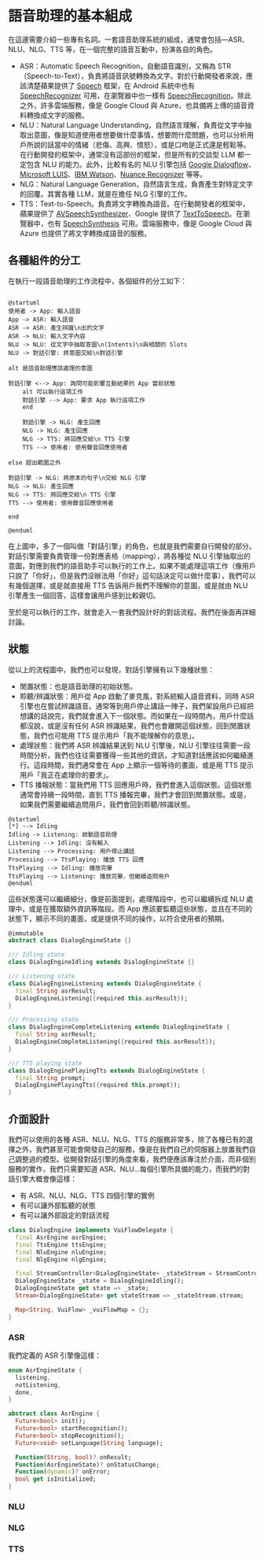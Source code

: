 # 語音助理的基本組成

在這邊需要介紹一些專有名詞。一套語音助理系統的組成，通常會包括—ASR、NLU、NLG、TTS 等，在一個完整的語音互動中，扮演各自的角色。

- ASR：Automatic Speech Recognition，自動語音識別，又稱為 STR （Speech-to-Text），負責將語音訊號轉換為文字。對於行動開發者來說，應該清楚蘋果提供了 [Sppech](https://developer.apple.com/documentation/speech) 框架，在 Android 系統中也有 [SpeechRecognizer](https://developer.android.com/reference/android/speech/SpeechRecognizer) 可用，在瀏覽器中也一樣有 [SpeechRecognition](https://developer.mozilla.org/en-US/docs/Web/API/SpeechRecognition)。除此之外，許多雲端服務，像是 Google Cloud 與 Azure，也具備將上傳的語音資料轉換成文字的服務。
- NLU：Natural Language Understanding，自然語言理解，負責從文字中抽取出意圖，像是知道使用者想要做什麼事情，想要問什麼問題，也可以分析用戶所說的話當中的情緒（悲傷、高興、憤怒），或是口吻是正式還是輕鬆等。在行動開發的框架中，通常沒有這部份的框架，但是所有的交談型 LLM 都一定包含 NLU 的能力。此外，比較有名的 NLU 引擎包括 [Google Dialogflow](https://cloud.google.com/dialogflow/docs/)、[Microsoft LUIS](https://learn.microsoft.com/en-us/azure/ai-services/luis/)、[IBM Watson](https://www.ibm.com/products/natural-language-understanding)、[Nuance Recognizer](https://www.nuance.com/omni-channel-customer-engagement/contact-center-ai/nuance-recognizer.html) 等等。
- NLG：Natural Language Generation，自然語言生成，負責產生對特定文字的回覆。其實各種 LLM，就是在擔任 NLG 引擎的工作。
- TTS：Text-to-Speech。負責將文字轉換為語音。在行動開發者的框架中，蘋果提供了 [AVSpeechSynthesizer](https://developer.apple.com/documentation/avfoundation/avspeechsynthesizer)、Google 提供了 [TextToSpeech](https://developer.android.com/reference/android/speech/tts/TextToSpeech)。在瀏覽器中，也有 [SpeechSynthesis](https://developer.mozilla.org/en-US/docs/Web/API/SpeechSynthesis) 可用。雲端服務中，像是 Google Cloud 與 Azure 也提供了將文字轉換成語音的服務。

## 各種組件的分工

在執行一段語音助理的工作流程中，各個組件的分工如下：

```puml

@startuml
使用者 -> App: 輸入語音
App -> ASR: 輸入語音
ASR -> ASR: 產生辨識\n出的文字
ASR -> NLU: 輸入文字內容
NLU -> NLU: 從文字中抽取意圖\n(Intents)\n與相關的 Slots
NLU -> 對話引擎: 將意圖交給\n對話引擎

alt 是語音助理應該處理的意圖

對話引擎 <--> App: 詢問可能影響互動結果的 App 當前狀態
    alt 可以執行這項工作
    對話引擎 --> App: 要求 App 執行這項工作
    end

    對話引擎 -> NLG: 產生回應
    NLG -> NLG: 產生回應
    NLG -> TTS: 將回應交給\n TTS 引擎
    TTS --> 使用者: 使用聲音回應使用者

else 超出範圍之外

對話引擎 -> NLG: 將原本的句子\n交給 NLG 引擎
NLG -> NLG: 產生回應
NLG -> TTS: 將回應交給\n TTS 引擎
TTS --> 使用者: 使用聲音回應使用者

end

@enduml
```

在上圖中，多了一個叫做「對話引擎」的角色，也就是我們需要自行開發的部分。對話引擎需要負責管理一份對應表格（mapping），將各種從 NLU 引擎抽取出的意圖，對應到我們的語音助手可以執行的工作上。如果不能處理這項工作（像用戶只說了「你好」，但是我們沒辦法用「你好」這句話決定可以做什麼事），我們可以有幾個選擇，或是就直接用 TTS 告訴用戶我們不理解你的意圖，或是就由 NLU 引擎產生一個回答，這樣會讓用戶感到比較親切。

至於是可以執行的工作，就會走入一套我們設計好的對話流程。我們在後面再詳細討論。

## 狀態

從以上的流程圖中，我們也可以發現，對話引擎擁有以下幾種狀態：

- 閒置狀態：也是語音助理的初始狀態。
- 聆聽/辨識狀態：用戶從 App 啟動了麥克風，對系統輸入語音資料，同時 ASR 引擎也在嘗試辨識語音。通常等到用戶停止講話一陣子，我們架設用戶已經把想講的話說完，我們就會進入下一個狀態。而如果在一段時間內，用戶什麼話都沒說，或是沒有任何 ASR 辨識結果，我們也會離開這個狀態，回到閒置狀態，我們也可能用 TTS 提示用戶「我不能理解你的意思」。
- 處理狀態：我們將 ASR 辨識結果送到 NLU 引擎後，NLU 引擎往往需要一段時間分析，我們也往往需要獲得一些其他的資訊，才知道對話應該如何繼續進行。這段時間，我們通常會在 App 上顯示一個等待的畫面，或是用 TTS 提示用戶「我正在處理你的要求」。
- TTS 播報狀態：當我們用 TTS 回應用戶時，我們會進入這個狀態。這個狀態通常會持續一段時間，直到 TTS 播報完畢，我們才會回到閒置狀態。或是，如果我們需要繼續追問用戶，我們會回到聆聽/辨識狀態。

```puml
@startuml
[*] --> Idling
Idling -> Listening: 啟動語音助理
Listening --> Idling: 沒有輸入
Listening --> Processing: 用戶停止講話
Processing --> TtsPlaying: 播放 TTS 回應
TtsPlaying --> Idling: 播放完畢
TtsPlaying --> Listening: 播放完畢，但繼續追問用戶
@enduml
```

這些狀態還可以繼續細分，像是前面提到，處理階段中，也可以繼續拆成 NLU 處理中，或是在獲取額外資訊等階段。而 App 應該要監聽這些狀態，並且在不同的狀態下，顯示不同的畫面，或是提供不同的操作，以符合使用者的預期。

```dart
@immutable
abstract class DialogEngineState {}

/// Idling state
class DialogEngineIdling extends DialogEngineState {}

/// Listening state
class DialogEngineListening extends DialogEngineState {
  final String asrResult;
  DialogEngineListening({required this.asrResult});
}

/// Processing state
class DialogEngineCompleteListening extends DialogEngineState {
  final String asrResult;
  DialogEngineCompleteListening({required this.asrResult});
}

/// TTS playing state
class DialogEnginePlayingTts extends DialogEngineState {
  final String prompt;
  DialogEnginePlayingTts({required this.prompt});
}

```

## 介面設計

我們可以使用的各種 ASR、NLU、NLG、TTS 的服務非常多，除了各種已有的選擇之外，我們甚至可能會開發自己的服務，像是在我們自己的伺服器上放置我們自己調整過的模型。從開發對話引擎的角度來看，我們便應該專注於介面，而非個別服務的實作，我們只需要知道 ASR、NLU…每個引擎所具備的能力，而我們的對話引擎大概會像這樣：

- 有 ASR、NLU、NLG、TTS 四個引擎的實例
- 有可以讓外部監聽的狀態
- 有可以讓外部設定的對話流程

```dart
class DialogEngine implements VuiFlowDelegate {
  final AsrEngine asrEngine;
  final TtsEngine ttsEngine;
  final NluEngine nluEngine;
  final NlgEngine nlgEngine;

  final StreamController<DialogEngineState> _stateStream = StreamController();
  DialogEngineState _state = DialogEngineIdling();
  DialogEngineState get state => _state;
  Stream<DialogEngineState> get stateStream => _stateStream.stream;

  Map<String, VuiFlow> _vuiFlowMap = {};
}
```

### ASR

我們定義的 ASR 引擎像這樣：

```dart
enum AsrEngineState {
  listening,
  notListening,
  done,
}

abstract class AsrEngine {
  Future<bool> init();
  Future<bool> startRecognition();
  Future<bool> stopRecognition();
  Future<void> setLanguage(String language);

  Function(String, bool)? onResult;
  Function(AsrEngineState)? onStatusChange;
  Function(dynamic)? onError;
  bool get isInitialized;
}

```

### NLU
### NLG
### TTS


